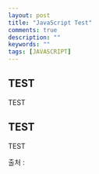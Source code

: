 ```yaml
---
layout: post
title: "JavaScript Test"
comments: true
description: ""
keywords: ""
tags: [JAVASCRIPT]
---
```


## TEST

TEST

## TEST

TEST


출처 :